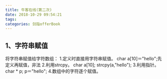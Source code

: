 ```yaml
---
title: 牛客在线(第二次)
date: 2018-10-29 09:54:21
tags:
categories: 剑指offerBook
---
```

## 1、字符串赋值
将字符串赋值给字符数组：
1.定义时直接用字符串赋值。 char a[10]＝"hello";先定义再赋值，非法
2.利用strcpy。 char a[10]; strcpy(a,"hello"); 
3.利用指针。 char * p; p＝"hello";
4.数组中的字符逐个赋值。
